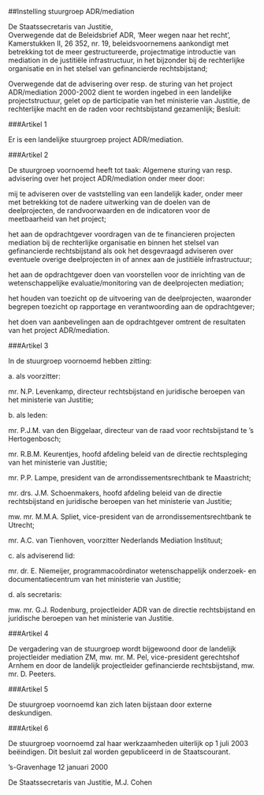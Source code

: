 <meta http-equiv='Content-Type' content='text/html; charset=utf-8' />

##Instelling stuurgroep ADR/mediation

De Staatssecretaris van Justitie,  
Overwegende dat de Beleidsbrief ADR, ‘Meer wegen naar het recht’, Kamerstukken II, 26 352, nr. 19, beleidsvoornemens aankondigt met betrekking tot de meer gestructureerde, projectmatige introductie van mediation in de justitiële infrastructuur, in het bijzonder bij de rechterlijke organisatie en in het stelsel van gefinancierde rechtsbijstand;

Overwegende dat de advisering over resp. de sturing van het project ADR/mediation 2000-2002 dient te worden ingebed in een landelijke projectstructuur, gelet op de participatie van het ministerie van Justitie, de rechterlijke macht en de raden voor rechtsbijstand gezamenlijk;
Besluit:     

###Artikel  1  

Er is een landelijke stuurgroep project ADR/mediation.  

###Artikel  2  

De stuurgroep voornoemd heeft tot taak: Algemene sturing van resp. advisering over het project ADR/mediation onder meer door: 

mij te adviseren over de vaststelling van een landelijk kader, onder meer met betrekking tot de nadere uitwerking van de doelen van de deelprojecten, de randvoorwaarden en de indicatoren voor de meetbaarheid van het project;

het aan de opdrachtgever voordragen van de te financieren projecten mediation bij de rechterlijke organisatie en binnen het stelsel van gefinancierde rechtsbijstand als ook het desgevraagd adviseren over eventuele overige deelprojecten in of annex aan de justitiële infrastructuur;

het aan de opdrachtgever doen van voorstellen voor de inrichting van de wetenschappelijke evaluatie/monitoring van de deelprojecten mediation;

het houden van toezicht op de uitvoering van de deelprojecten, waaronder begrepen toezicht op rapportage en verantwoording aan de opdrachtgever;

het doen van aanbevelingen aan de opdrachtgever omtrent de resultaten van het project ADR/mediation.  

###Artikel  3  

In de stuurgroep voornoemd hebben zitting: 

a.  als voorzitter: 

mr. N.P. Levenkamp, directeur rechtsbijstand en juridische beroepen van het ministerie van Justitie; 

b.  als leden: 

mr. P.J.M. van den Biggelaar, directeur van de raad voor rechtsbijstand te ’s Hertogenbosch;

mr. R.B.M. Keurentjes, hoofd afdeling beleid van de directie rechtspleging van het ministerie van Justitie;

mr. P.P. Lampe, president van de arrondissementsrechtbank te Maastricht;

mr. drs. J.M. Schoenmakers, hoofd afdeling beleid van de directie rechtsbijstand en juridische beroepen van het ministerie van Justitie;

mw. mr. M.M.A. Spliet, vice-president van de arrondissementsrechtbank te Utrecht;

mr. A.C. van Tienhoven, voorzitter Nederlands Mediation Instituut; 

c.  als adviserend lid: 

mr. dr. E. Niemeijer, programmacoördinator wetenschappelijk onderzoek- en documentatiecentrum van het ministerie van Justitie; 

d.  als secretaris: 

mw. mr. G.J. Rodenburg, projectleider ADR van de directie rechtsbijstand en juridische beroepen van het ministerie van Justitie.   

###Artikel  4  

De vergadering van de stuurgroep wordt bijgewoond door de landelijk projectleider mediation ZM, mw. mr. M. Pel, vice-president gerechtshof Arnhem en door de landelijk projectleider gefinancierde rechtsbijstand, mw. mr. D. Peeters.  

###Artikel  5  

De stuurgroep voornoemd kan zich laten bijstaan door externe deskundigen.  

###Artikel  6  

De stuurgroep voornoemd zal haar werkzaamheden uiterlijk op 1 juli 2003 beëindigen. 
Dit besluit zal worden gepubliceerd in de Staatscourant.   

’s-Gravenhage 
12 januari 2000    

De 
Staatssecretaris van Justitie, 
M.J. Cohen      
